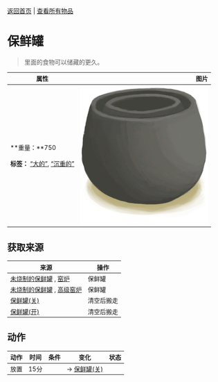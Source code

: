 [返回首页](index.md)   |  [查看所有物品](object.md)
# 保鲜罐  
> 里面的食物可以储藏的更久。  
  
  属性  |   图片   
 ----  |  ----:   
 **重量：**750<br><br>**标签：**	[“大的”](tag_Large.md), [“沉重的”](tag_Heavy.md)  |  ![](Sprite/ClayPotCoolerUnfired.png)   
  
## 获取来源  
来源  |  操作  
----  |  ----  
[未烧制的保鲜罐](ClayPotCoolerUnfired.md) , [窑炉](Kiln.md)  |  保鲜罐  
[未烧制的保鲜罐](ClayPotCoolerUnfired.md) , [高级窑炉](KilnAdvanced.md)  |  保鲜罐  
[保鲜罐(关)](ClayPotCoolerOff.md)  |  清空后搬走  
[保鲜罐(开)](ClayPotCoolerOn.md)  |  清空后搬走  
## 动作  
动作  |  时间  |  条件  |  变化  |  状态  
----  |  ----  |  ----  |  ----  |  ----  
放置  |  15分  |    |  → [保鲜罐(关)](ClayPotCoolerOff.md)<br>  |    
